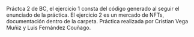 Práctca 2 de BC, el ejercicio 1 consta del código generado al seguir el enunciado de la práctica. El ejercicio 2 es un mercado de NFTs, documentación dentro de la carpeta.
Práctica realizada por Cristian Vega Muñiz y Luis Fernández Couñago.
